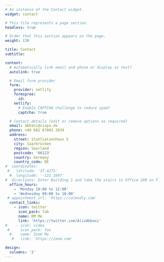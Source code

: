 ```yaml
---
# An instance of the Contact widget.
widget: contact

# This file represents a page section.
headless: true

# Order that this section appears on the page.
weight: 130

title: Contact
subtitle:

content:
  # Automatically link email and phone or display as text?
  autolink: true

  # Email form provider
  form:
    provider: netlify
    formspree:
      id:
    netlify:
      # Enable CAPTCHA challenge to reduce spam?
      captcha: true

  # Contact details (edit or remove options as required)
  email: abbasi@cispa.de
  phone: +49 681 87083 2039
  address:
    street: Stuhlsatzenhaus 5  
    city: Saarbrücken
    region: Saarland
    postcode: '66123'
    country: Germany
    country_code: DE
#  coordinates:
 #   latitude: '37.4275'
  #  longitude: '-122.1697'
#  directions: Enter Building 1 and take the stairs to Office 200 on Floor 2
  office_hours:
    - 'Monday 10:00 to 12:00'
    - 'Wednesday 09:00 to 10:00'
 # appointment_url: 'https://calendly.com'
  contact_links:
    - icon: twitter
      icon_pack: fab
      name: DM Me
      link: 'https://twitter.com/AlixAbbasi'
#    - icon: video
 #     icon_pack: fas
  #    name: Zoom Me
   #   link: 'https://zoom.com'

design:
  columns: '2'
---
```

